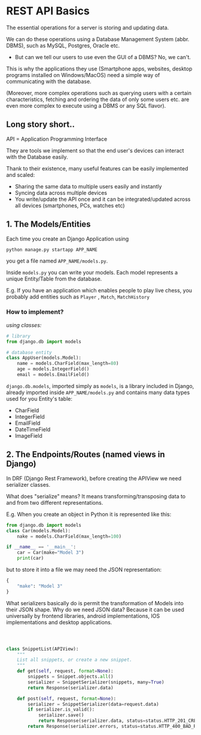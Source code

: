# REST API Basics

The essential operations for a server is storing and updating data.

We can do these operations using a Database Management System (abbr. DBMS), such as MySQL, Postgres, Oracle etc.

* But can we tell our users to use even the GUI of a DBMS? No, we can't.

This is why the applications they use (Smartphone apps, websites, desktop programs installed on Windows/MacOS) need
a simple way of communicating with the database.

(Moreover, more complex operations such as querying users with a certain characteristics, fetching and ordering the data
of only some users etc. are even more complex to execute using a DBMS or any SQL flavor).

## Long story short..

API = Application Programming Interface

They are tools we implement so that the end user's devices can interact with the Database easily.

Thank to their existence, many useful features can be easily implemented and scaled:

* Sharing the same data to multiple users easily and instantly
* Syncing data across multiple devices
* You write/update the API once and it can be integrated/updated across all devices (smartphones, PCs, watches etc)

## 1. The Models/Entities

Each time you create an Django Application using

```shell
python manage.py startapp APP_NAME
```

you get a file named `APP_NAME/models.py`.

Inside `models.py` you can write your models. Each model represents a unique Entity/Table from the database.

E.g. If you have an application which enables people to play live chess, you probably add entities such as `Player`
, `Match`, `MatchHistory`

### How to implement?

_using classes:_

```python
# library
from django.db import models    

# database entity
class AppUser(models.Model):    
    name = models.CharField(max_length=80)
    age = models.IntegerField()
    email = models.EmailField()
```

`django.db.models`, imported simply as `models`, is a library included in Django, already imported inside `APP_NAME/models.py` 
and contains many data types used for you Entity's table:
* CharField
* IntegerField
* EmailField
* DateTimeField
* ImageField

## 2. The Endpoints/Routes (named views in Django)

In DRF (Django Rest Framework), before creating the APIView we need serializer classes.

What does "serialize" means? It means transforming/transposing data to and from two different representations.

E.g. When you create an object in Python it is represented like this:
```python
from django.db import models
class Car(models.Model):
    nake = models.CharField(max_length=100)

if __name__ == '__main__':
    car = Car(make="Model 3")
    print(car)
```

but to store it into a file we may need the JSON representation:

```python
{
    "make": "Model 3"
}
```

What serializers basically do is permit the transformation of Models into their JSON shape. Why do we need JSON data? Because it 
can be used universally by frontend libraries, android implementations, IOS implementations and desktop applications.


```python



class SnippetList(APIView):
    """
    List all snippets, or create a new snippet.
    """
    def get(self, request, format=None):
        snippets = Snippet.objects.all()
        serializer = SnippetSerializer(snippets, many=True)
        return Response(serializer.data)

    def post(self, request, format=None):
        serializer = SnippetSerializer(data=request.data)
        if serializer.is_valid():
            serializer.save()
            return Response(serializer.data, status=status.HTTP_201_CREATED)
        return Response(serializer.errors, status=status.HTTP_400_BAD_REQUEST)
```